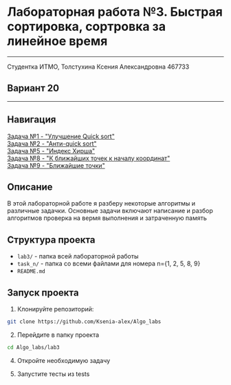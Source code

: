 # Лабораторная работа №3. Быстрая сортировка, сортровка за линейное время
___
Студентка ИТМО, Толстухина Ксения Александровна 467733

## Вариант 20
___
## Навигация 
[Задача №1 - "Улучшение Quick sort"](Task1/README.md)  
[Задача №2 - "Анти-quick sort"](Task2/README.md)  
[Задача №5 - "Индекс Хирша"](Task5/README.md)  
[Задача №8 - "К ближайших точек к началу координат"](Task8/README.md)  
[Задача №9 - "Ближайшие точки"](Task9/README.md)

## Описание
В этой  лабораторной работе я разберу некоторые алгоритмы и различные задачки.
Основные задачи включают написание и разбор алгоритмов
проверка на вермя выполнения и затраченную память

## Структура проекта
- `lab3/` - папка всей лабораторной работы
- `task_n/` - папка со всеми файлами для номера n={1, 2, 5, 8, 9}
- `README.md`


## Запуск проекта
1. Клонируйте репозиторий:
```bash
git clone https://github.com/Ksenia-alex/Algo_labs
```

2. Перейдите в папку проекта
```bash
cd Algo_labs/lab3
```

4. Откройте необходимую задачу

3. Запустите тесты из tests
